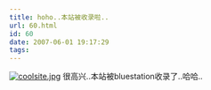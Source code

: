 ```yaml
---
title: hoho..本站被收录啦..
url: 60.html
id: 60
date: 2007-06-01 19:17:29
tags:
---
```


[![coolsite.jpg](http://cai13.info/blog_pic/2007/06/coolsite.jpg "coolsite.jpg")](http://cai13.info/blog_pic/2007/06/coolsite.jpg "coolsite.jpg") 很高兴..本站被bluestation收录了..哈哈..